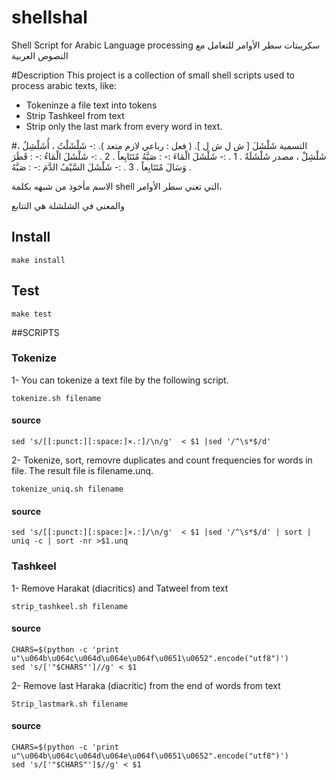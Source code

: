 # shellshal
Shell Script for Arabic Language processing
سكريبتات سطر الأوامر للتعامل مع النصوص العربية

#Description
This project is a collection of small shell scripts used to process arabic texts, like:

- Tokeninze a file text into tokens
- Strip Tashkeel from text
- Strip only the last mark from every word in text.


#التسمية
شَلْشَلَ
    [ ش ل ش ل ]. ( فعل : رباعي لازم متعد ). :- شَلْشَلْتُ ، أُشَلْشِلُ ، شَلْشِلْ ، مصدر شَلْشَلَةٌ .
    1 . :- شَلْشَلَ الْمَاءَ :- : صَبَّهُ مُتَتَابِعاً .
    2 . :- شَلْشَلَ الْمَاءُ :- : قَطَرَ وَسَالَ مُتَتَابِعاً .
    3 . :- شَلْشَلَ السَّيْفُ الدَّمَ :- : صَبَّهُ .
    
الاسم مأخوذ من شبهه بكلمة shell التي تعني سطر الأوامر، 

والمعنى في الشلشلة هي التتابع
## Install
```shell
make install
```
## Test
```shell
make test
```
##SCRIPTS

### Tokenize
1- You can tokenize a text file by the following script.
```
tokenize.sh filename
```
#### source
```shell
sed 's/[[:punct:][:space:]×،؛]/\n/g'  < $1 |sed '/^\s*$/d'
```

2- Tokenize, sort, removre duplicates and count frequencies for words in file. The result file is filename.unq.
```
tokenize_uniq.sh filename
```
#### source
```shell
sed 's/[[:punct:][:space:]×،؛]/\n/g'  < $1 |sed '/^\s*$/d' | sort | uniq -c | sort -nr >$1.unq
```

### Tashkeel
1- Remove Harakat (diacritics) and Tatweel from text
```
strip_tashkeel.sh filename
```
#### source
```shell
CHARS=$(python -c 'print u"\u064b\u064c\u064d\u064e\u064f\u0651\u0652".encode("utf8")')
sed 's/['"$CHARS"']//g' < $1
```

2- Remove last Haraka (diacritic) from the end of words from text
```
Strip_lastmark.sh filename
```
#### source
```shell
CHARS=$(python -c 'print u"\u064b\u064c\u064d\u064e\u064f\u0651\u0652".encode("utf8")')
sed 's/['"$CHARS"']$//g' < $1
```
